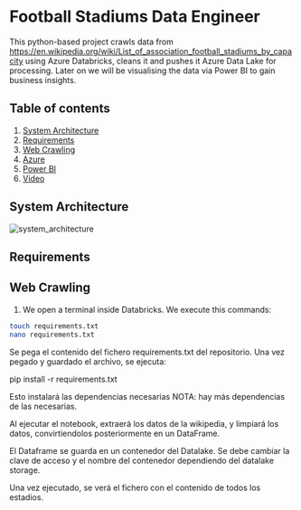 # Football Stadiums Data Engineer

This python-based project crawls data from https://en.wikipedia.org/wiki/List_of_association_football_stadiums_by_capacity using Azure Databricks, cleans it and pushes it Azure Data Lake for processing. Later on we will be visualising the data via Power BI to gain business insights.

## Table of contents

1. [System Architecture](#system-architecture)
2. [Requirements](#requirements)
3. [Web Crawling](#how-it-works)
4. [Azure](#video)
5. [Power BI](#video)
6. [Video](#video)

## System Architecture
![system_architecture](https://github.com/user-attachments/assets/7afa1916-d20e-4151-9be5-95840d77fa98)

## Requirements

## Web Crawling
1. We open a terminal inside Databricks. We execute this commands: 
```bash
touch requirements.txt
nano requirements.txt
```
Se pega el contenido del fichero requirements.txt del repositorio.
Una vez pegado y guardado el archivo, se ejecuta:

pip install -r requirements.txt

Esto instalará las dependencias necesarias
NOTA: hay más dependencias de las necesarias.

Al ejecutar el notebook, extraerá los datos de la wikipedia, y limpiará los datos, convirtiendolos posteriormente en un DataFrame.

El Dataframe se guarda en un contenedor del Datalake. Se debe cambiar la clave de acceso y el nombre del contenedor dependiendo del datalake storage.

Una vez ejecutado, se verá el fichero con el contenido de todos los estadios.




